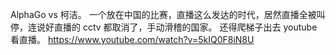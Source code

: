 AlphaGo vs 柯洁。 一个放在中国的比赛，直播这么发达的时代，居然直播全被叫停，连说好直播的 cctv 都取消了，手动滑稽的国家。 还得爬梯子出去 youtube 看直播。 https://www.youtube.com/watch?v=5kIQ0F8iN8U 